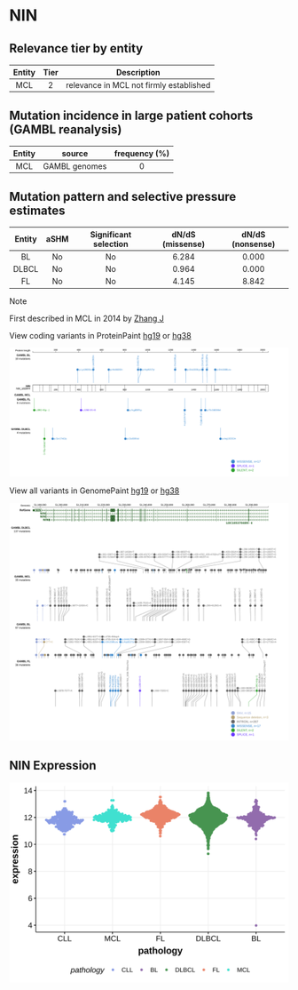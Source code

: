 # NIN

## Relevance tier by entity

|Entity|Tier|Description                            |
|:------:|:----:|---------------------------------------|
|MCL   |2   |relevance in MCL not firmly established|

## Mutation incidence in large patient cohorts (GAMBL reanalysis)

|Entity|source       |frequency (%)|
|:------:|:-------------:|:-------------:|
|MCL   |GAMBL genomes|0            |

## Mutation pattern and selective pressure estimates

|Entity|aSHM|Significant selection|dN/dS (missense)|dN/dS (nonsense)|
|:------:|:----:|:---------------------:|:----------------:|:----------------:|
|BL    |No  |No                   |6.284           |0.000           |
|DLBCL |No  |No                   |0.964           |0.000           |
|FL    |No  |No                   |4.145           |8.842           |


> [!NOTE]
> First described in MCL in 2014 by [Zhang J](https://pubmed.ncbi.nlm.nih.gov/24682267)


View coding variants in ProteinPaint [hg19](https://morinlab.github.io/LLMPP/GAMBL/NIN_protein.html)  or [hg38](https://morinlab.github.io/LLMPP/GAMBL/NIN_protein_hg38.html)

![image](images/proteinpaint/NIN_NM_182944.svg)

View all variants in GenomePaint [hg19](https://morinlab.github.io/LLMPP/GAMBL/NIN.html)  or [hg38](https://morinlab.github.io/LLMPP/GAMBL/NIN_hg38.html)

![image](images/proteinpaint/NIN.svg)
## NIN Expression
![image](images/gene_expression/NIN_by_pathology.svg)
